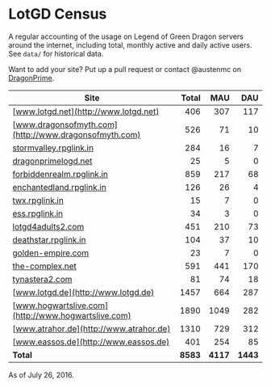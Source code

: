 # LotGD Census
A regular accounting of the usage on Legend of Green Dragon servers around the internet, including total, monthly active and daily active users. See `data/` for historical data.

Want to add your site? Put up a pull request or contact @austenmc on [DragonPrime](http://dragonprime.net).


Site | Total | MAU | DAU
--- | ---:| ---:| ---:
[www.lotgd.net](http://www.lotgd.net)|406|307|117
[www.dragonsofmyth.com](http://www.dragonsofmyth.com)|526|71|10
[stormvalley.rpglink.in](http://stormvalley.rpglink.in)|284|16|7
[dragonprimelogd.net](http://dragonprimelogd.net)|25|5|0
[forbiddenrealm.rpglink.in](http://forbiddenrealm.rpglink.in)|859|217|68
[enchantedland.rpglink.in](http://enchantedland.rpglink.in)|126|26|4
[twx.rpglink.in](http://twx.rpglink.in)|15|7|0
[ess.rpglink.in](http://ess.rpglink.in)|34|3|0
[lotgd4adults2.com](http://lotgd4adults2.com)|451|210|73
[deathstar.rpglink.in](http://deathstar.rpglink.in)|104|37|10
[golden-empire.com](http://golden-empire.com)|23|7|0
[the-complex.net](http://the-complex.net)|591|441|170
[tynastera2.com](http://tynastera2.com)|81|74|18
[www.lotgd.de](http://www.lotgd.de)|1457|664|287
[www.hogwartslive.com](http://www.hogwartslive.com)|1890|1049|282
[www.atrahor.de](http://www.atrahor.de)|1310|729|312
[www.eassos.de](http://www.eassos.de)|401|254|85
**Total**|**8583**|**4117**|**1443**

As of July 26, 2016.
